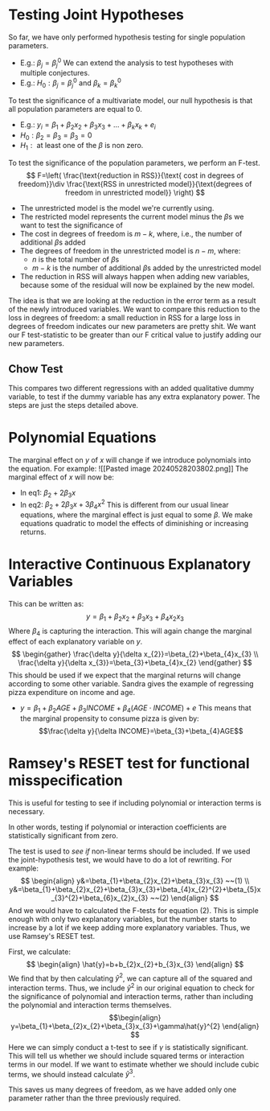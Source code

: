 # Testing Joint Hypotheses
So far, we have only performed hypothesis testing for single population parameters.
- E.g.: $\beta_{j}=\beta^{0}_{j}$
We can extend the analysis to test hypotheses with multiple conjectures.
- E.g.: $H_{0}:\beta_{j}=\beta_{j}^{0}\text{ and }\beta_{k}=\beta_{k}^0$

To test the significance of a multivariate model, our null hypothesis is that all population parameters are equal to 0.
- E.g.: $y_{i}=\beta_{1}+\beta_{2}x_{2}+\beta_{3}x_{3}+\dots+\beta_{k}x_{k}+e_{i}$
- $H_{0}:\beta_{2}=\beta_{3}=\beta_{3}=0$
- $H_{1}:\text{ at least one of the }\beta \text{ is non zero.}$

To test the significance of the population parameters, we perform an F-test.
$$
F=\left( \frac{\text{reduction in RSS}}{\text{ cost in degrees of freedom}}\div \frac{\text{RSS in unrestricted model}}{\text{degrees of freedom in unrestricted model}} \right)
$$
- The unrestricted model is the model we're currently using.
- The restricted model represents the current model minus the $\beta$s we want to test the significance of
- The cost in degrees of freedom is $m-k$, where, i.e., the number of additional $\beta$s added
- The degrees of freedom in the unrestricted model is $n-m$, where:
	- $n$ is the total number of $\beta$s
	- $m-k$ is the number of additional $\beta$s added by the unrestricted model
- The reduction in RSS will always happen when adding new variables, because some of the residual will now be explained by the new model.

The idea is that we are looking at the reduction in the error term as a result of the newly introduced variables. We want to compare this reduction to the loss in degrees of freedom: a small reduction in RSS for a large loss in degrees of freedom indicates our new parameters are pretty shit.
We want our F test-statistic to be greater than our F critical value to justify adding our new parameters.
## Chow Test
This compares two different regressions with an added qualitative dummy variable, to test if the dummy variable has any extra explanatory power. The steps are just the steps detailed above.
# Polynomial Equations
The marginal effect on $y$ of $x$ will change if we introduce polynomials into the equation. For example:
![[Pasted image 20240528203802.png]]
The marginal effect of $x$ will now be:
- In eq1: $\beta_{2}+2\beta_{3}x$
- In eq2: $\beta_{2}+2\beta_{3}x+3\beta_{4}x^{2}$
This is different from our usual linear equations, where the marginal effect is just equal to some $\beta$.
We make equations quadratic to model the effects of diminishing or increasing returns.
# Interactive Continuous Explanatory Variables
This can be written as:
$$
y=\beta_{1}+\beta_{2}x_{2}+\beta_{3}x_{3}+\beta_{4}x_{2}x_{3}
$$
Where $\beta _{4}$ is capturing the interaction. This will again change the marginal effect of each explanatory variable on $y$.
$$
\begin{gather}
\frac{\delta y}{\delta x_{2}}=\beta_{2}+\beta_{4}x_{3} \\
\frac{\delta y}{\delta x_{3}}=\beta_{3}+\beta_{4}x_{2}
\end{gather}
$$
This should be used if we expect that the marginal returns will change according to some other variable. Sandra gives the example of regressing pizza expenditure on income and age.
- $y=\beta_{1}+\beta_{2}AGE+\beta_{3}INCOME+\beta_{4}(AGE\cdot INCOME)+e$
This means that the marginal propensity to consume pizza is given by:
$$\frac{\delta y}{\delta INCOME}=\beta_{3}+\beta_{4}AGE$$
# Ramsey's RESET test for functional misspecification
This is useful for testing to see if including polynomial or interaction terms is necessary.

In other words, testing if polynomial or interaction coefficients are statistically significant from zero.

The test is used to *see if* non-linear terms should be included. If we used the joint-hypothesis test, we would have to do a lot of rewriting. For example:
$$
\begin{align}
y&=\beta_{1}+\beta_{2}x_{2}+\beta_{3}x_{3} ~~(1) \\
y&=\beta_{1}+\beta_{2}x_{2}+\beta_{3}x_{3}+\beta_{4}x_{2}^{2}+\beta_{5}x_{3}^{2}+\beta_{6}x_{2}x_{3} ~~(2)
\end{align}
$$
And we would have to calculated the F-tests for equation (2). This is simple enough with only two explanatory variables, but the number starts to increase by a lot if we keep adding more explanatory variables. Thus, we use Ramsey's RESET test.

First, we calculate:
$$
\begin{align}
\hat{y}=b+b_{2}x_{2}+b_{3}x_{3}
\end{align}
$$
We find that by then calculating $\hat{y}^{2}$, we can capture all of the squared and interaction terms. Thus, we include $\hat{y}^{2}$ in our original equation to check for the significance of polynomial and interaction terms, rather than including the polynomial and interaction terms themselves.
$$\begin{align}
y=\beta_{1}+\beta_{2}x_{2}+\beta_{3}x_{3}+\gamma\hat{y}^{2}
\end{align}
$$
Here we can simply conduct a t-test to see if $\gamma$ is statistically significant. This will tell us whether we should include squared terms or interaction terms in our model. If we want to estimate whether we should include cubic terms, we should instead calculate $\hat{y}^{3}$.

This saves us many degrees of freedom, as we have added only one parameter rather than the three previously required.
